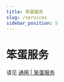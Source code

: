 ```yaml
---
title: 笨蛋服务
slug: /services
sidebar_position: 5
---
```


# 笨蛋服务

请见 [通用 | 笨蛋服务](https://yizhan.wiki/NitWikit/services)
